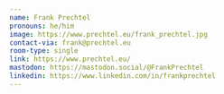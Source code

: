 ```yaml
---
name: Frank Prechtel
pronouns: he/him
image: https://www.prechtel.eu/frank_prechtel.jpg
contact-via: frank@prechtel.eu
room-type: single
link: https://www.prechtel.eu/
mastodon: https://mastodon.social/@FrankPrechtel
linkedin: https://www.linkedin.com/in/frankprechtel
---
```

